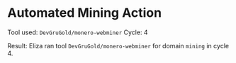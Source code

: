 # Automated Mining Action

Tool used: `DevGruGold/monero-webminer`
Cycle: 4

Result:
Eliza ran tool `DevGruGold/monero-webminer` for domain `mining` in cycle 4.
